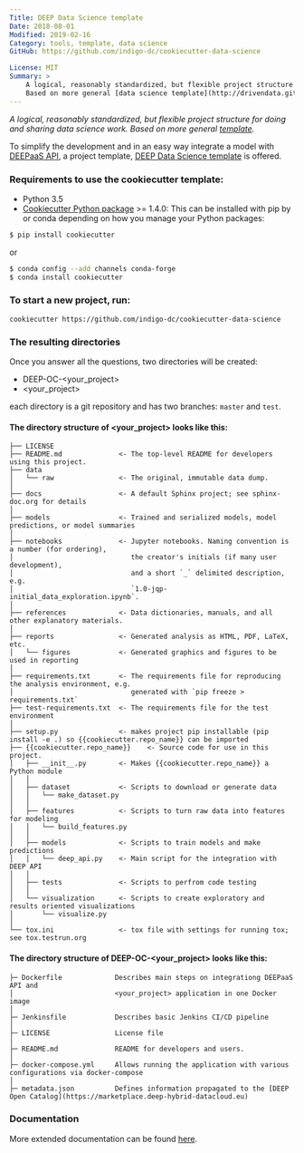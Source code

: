 ```yaml
---
Title: DEEP Data Science template
Date: 2018-08-01
Modified: 2019-02-16
Category: tools, template, data science
GitHub: https://github.com/indigo-dc/cookiecutter-data-science

License: MIT
Summary: >
    A logical, reasonably standardized, but flexible project structure for doing and sharing data science work.
    Based on more general [data science template](http://drivendata.github.io/cookiecutter-data-science/).
---
```


_A logical, reasonably standardized, but flexible project structure for doing and sharing data science work.
Based on more general [template](http://drivendata.github.io/cookiecutter-data-science/)._

To simplify the development and in an easy way integrate a model with [DEEPaaS API](https://github.com/indigo-dc/DEEPaaS),
a project template, [DEEP Data Science template](https://github.com/indigo-dc/cookiecutter-data-science) is offered.

### Requirements to use the cookiecutter template:
 - Python 3.5
 - [Cookiecutter Python package](http://cookiecutter.readthedocs.org/en/latest/installation.html) >= 1.4.0: This can be installed with pip by or conda depending on how you manage your Python packages:

``` bash
$ pip install cookiecutter
```

or

``` bash
$ conda config --add channels conda-forge
$ conda install cookiecutter
```


### To start a new project, run:

    cookiecutter https://github.com/indigo-dc/cookiecutter-data-science


### The resulting directories

Once you answer all the questions, two directories will be created:
 - DEEP-OC-<your_project>
 - <your_project>

each directory is a git repository and has two branches: `master` and `test`.

#### The directory structure of <your_project> looks like this:

```
├── LICENSE
├── README.md              <- The top-level README for developers using this project.
├── data
│   └── raw                <- The original, immutable data dump.
│
├── docs                   <- A default Sphinx project; see sphinx-doc.org for details
│
├── models                 <- Trained and serialized models, model predictions, or model summaries
│
├── notebooks              <- Jupyter notebooks. Naming convention is a number (for ordering),
│                             the creator's initials (if many user development),
│                             and a short `_` delimited description, e.g.
│                             `1.0-jqp-initial_data_exploration.ipynb`.
│
├── references             <- Data dictionaries, manuals, and all other explanatory materials.
│
├── reports                <- Generated analysis as HTML, PDF, LaTeX, etc.
│   └── figures            <- Generated graphics and figures to be used in reporting
│
├── requirements.txt       <- The requirements file for reproducing the analysis environment, e.g.
│                             generated with `pip freeze > requirements.txt`
├── test-requirements.txt  <- The requirements file for the test environment
│
├── setup.py               <- makes project pip installable (pip install -e .) so {{cookiecutter.repo_name}} can be imported
├── {{cookiecutter.repo_name}}    <- Source code for use in this project.
│   ├── __init__.py        <- Makes {{cookiecutter.repo_name}} a Python module
│   │
│   ├── dataset            <- Scripts to download or generate data
│   │   └── make_dataset.py
│   │
│   ├── features           <- Scripts to turn raw data into features for modeling
│   │   └── build_features.py
│   │
│   ├── models             <- Scripts to train models and make predictions
│   │   └── deep_api.py    <- Main script for the integration with DEEP API
│   │
│   ├── tests              <- Scripts to perfrom code testing
│   │
│   └── visualization      <- Scripts to create exploratory and results oriented visualizations
│       └── visualize.py
│
└── tox.ini                <- tox file with settings for running tox; see tox.testrun.org
```

#### The directory structure of DEEP-OC-<your_project> looks like this:

```
├─ Dockerfile             Describes main steps on integrationg DEEPaaS API and
│                         <your_project> application in one Docker image
│
├─ Jenkinsfile            Describes basic Jenkins CI/CD pipeline
│
├─ LICENSE                License file
│
├─ README.md              README for developers and users.
│
├─ docker-compose.yml     Allows running the application with various configurations via docker-compose
│
├─ metadata.json          Defines information propagated to the [DEEP Open Catalog](https://marketplace.deep-hybrid-datacloud.eu)
```

### Documentation

More extended documentation can be found [here](http://docs.deep-hybrid-datacloud.eu/en/latest/user/overview/cookiecutter-template.html).

